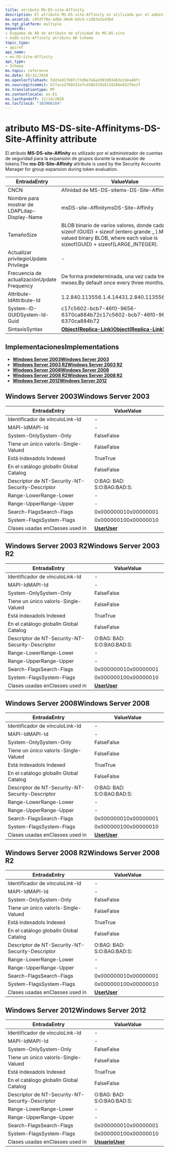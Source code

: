 ```yaml
---
title: atributo MS-DS-site-Affinity
description: El atributo MS-DS-site-Affinity es utilizado por el administrador de cuentas de seguridad para la expansión de grupos durante la evaluación de tokens.
ms.assetid: c05df70a-adbb-48e0-bdcd-c1d83a2e43bd
ms.tgt_platform: multiple
keywords:
- Esquema de AD de atributo de afinidad de MS-DS-site
- msDS-site-Affinity atributo AD Schema
topic_type:
- apiref
api_name:
- ms-DS-Site-Affinity
api_type:
- Schema
ms.topic: reference
ms.date: 05/31/2018
ms.openlocfilehash: 5dd3ed17b07c73d9e7a6a2d93d93463e1dea40fc
ms.sourcegitcommit: b77ace27b0432e7cd3863191b11926be032fbe2f
ms.translationtype: MT
ms.contentlocale: es-ES
ms.lasthandoff: 12/14/2020
ms.locfileid: "103906184"
---
```

# <a name="ms-ds-site-affinity-attribute"></a><span data-ttu-id="125e0-105">atributo MS-DS-site-Affinity</span><span class="sxs-lookup"><span data-stu-id="125e0-105">ms-DS-Site-Affinity attribute</span></span>

<span data-ttu-id="125e0-106">El atributo **MS-DS-site-Affinity** es utilizado por el administrador de cuentas de seguridad para la expansión de grupos durante la evaluación de tokens.</span><span class="sxs-lookup"><span data-stu-id="125e0-106">The **ms-DS-Site-Affinity** attribute is used by the Security Accounts Manager for group expansion during token evaluation.</span></span>



| <span data-ttu-id="125e0-107">Entrada</span><span class="sxs-lookup"><span data-stu-id="125e0-107">Entry</span></span> | <span data-ttu-id="125e0-108">Value</span><span class="sxs-lookup"><span data-stu-id="125e0-108">Value</span></span> |
|-------------------|-----------------------------------------------------------------------------------------|
| <span data-ttu-id="125e0-109">CN</span><span class="sxs-lookup"><span data-stu-id="125e0-109">CN</span></span>                | <span data-ttu-id="125e0-110">Afinidad de MS-DS-site</span><span class="sxs-lookup"><span data-stu-id="125e0-110">ms-DS-Site-Affinity</span></span>                                                                     |
| <span data-ttu-id="125e0-111">Nombre para mostrar de LDAP</span><span class="sxs-lookup"><span data-stu-id="125e0-111">Ldap-Display-Name</span></span> | <span data-ttu-id="125e0-112">msDS-site-Affinity</span><span class="sxs-lookup"><span data-stu-id="125e0-112">msDS-Site-Affinity</span></span>                                                                      |
| <span data-ttu-id="125e0-113">Tamaño</span><span class="sxs-lookup"><span data-stu-id="125e0-113">Size</span></span>              | <span data-ttu-id="125e0-114">BLOB binario de varios valores, donde cada valor es sizeof (GUID) + sizeof (entero grande \_ ).</span><span class="sxs-lookup"><span data-stu-id="125e0-114">Multiple-valued binary BLOB, where each value is sizeof(GUID) + sizeof(LARGE\_INTEGER).</span></span> |
| <span data-ttu-id="125e0-115">Actualizar privilegio</span><span class="sxs-lookup"><span data-stu-id="125e0-115">Update Privilege</span></span>  | \-                                                                                      |
| <span data-ttu-id="125e0-116">Frecuencia de actualización</span><span class="sxs-lookup"><span data-stu-id="125e0-116">Update Frequency</span></span>  | <span data-ttu-id="125e0-117">De forma predeterminada, una vez cada tres meses.</span><span class="sxs-lookup"><span data-stu-id="125e0-117">By default once every three months.</span></span>                                                     |
| <span data-ttu-id="125e0-118">Attribute-Id</span><span class="sxs-lookup"><span data-stu-id="125e0-118">Attribute-Id</span></span>      | <span data-ttu-id="125e0-119">1.2.840.113556.1.4.1443</span><span class="sxs-lookup"><span data-stu-id="125e0-119">1.2.840.113556.1.4.1443</span></span>                                                                 |
| <span data-ttu-id="125e0-120">System-ID-GUID</span><span class="sxs-lookup"><span data-stu-id="125e0-120">System-Id-Guid</span></span>    | <span data-ttu-id="125e0-121">c17c5602-bcb7-46f0-9656-6370ca884b72</span><span class="sxs-lookup"><span data-stu-id="125e0-121">c17c5602-bcb7-46f0-9656-6370ca884b72</span></span>                                                    |
| <span data-ttu-id="125e0-122">Sintaxis</span><span class="sxs-lookup"><span data-stu-id="125e0-122">Syntax</span></span>            | [<span data-ttu-id="125e0-123">**Object(Replica-Link)**</span><span class="sxs-lookup"><span data-stu-id="125e0-123">**Object(Replica-Link)**</span></span>](s-object-replica-link.md)                                   |



## <a name="implementations"></a><span data-ttu-id="125e0-124">Implementaciones</span><span class="sxs-lookup"><span data-stu-id="125e0-124">Implementations</span></span>

-   [<span data-ttu-id="125e0-125">**Windows Server 2003**</span><span class="sxs-lookup"><span data-stu-id="125e0-125">**Windows Server 2003**</span></span>](#windows-server-2003)
-   [<span data-ttu-id="125e0-126">**Windows Server 2003 R2**</span><span class="sxs-lookup"><span data-stu-id="125e0-126">**Windows Server 2003 R2**</span></span>](#windows-server-2003-r2)
-   [<span data-ttu-id="125e0-127">**Windows Server 2008**</span><span class="sxs-lookup"><span data-stu-id="125e0-127">**Windows Server 2008**</span></span>](#windows-server-2008)
-   [<span data-ttu-id="125e0-128">**Windows Server 2008 R2**</span><span class="sxs-lookup"><span data-stu-id="125e0-128">**Windows Server 2008 R2**</span></span>](#windows-server-2008-r2)
-   [<span data-ttu-id="125e0-129">**Windows Server 2012**</span><span class="sxs-lookup"><span data-stu-id="125e0-129">**Windows Server 2012**</span></span>](#windows-server-2012)

## <a name="windows-server-2003"></a><span data-ttu-id="125e0-130">Windows Server 2003</span><span class="sxs-lookup"><span data-stu-id="125e0-130">Windows Server 2003</span></span>



| <span data-ttu-id="125e0-131">Entrada</span><span class="sxs-lookup"><span data-stu-id="125e0-131">Entry</span></span> | <span data-ttu-id="125e0-132">Value</span><span class="sxs-lookup"><span data-stu-id="125e0-132">Value</span></span> |
|------------------------|-----------------------------------|
| <span data-ttu-id="125e0-133">Identificador de vínculo</span><span class="sxs-lookup"><span data-stu-id="125e0-133">Link-Id</span></span>                | \-                                |
| <span data-ttu-id="125e0-134">MAPI-Id</span><span class="sxs-lookup"><span data-stu-id="125e0-134">MAPI-Id</span></span>                | \-                                |
| <span data-ttu-id="125e0-135">System-Only</span><span class="sxs-lookup"><span data-stu-id="125e0-135">System-Only</span></span>            | <span data-ttu-id="125e0-136">False</span><span class="sxs-lookup"><span data-stu-id="125e0-136">False</span></span>                             |
| <span data-ttu-id="125e0-137">Tiene un único valor</span><span class="sxs-lookup"><span data-stu-id="125e0-137">Is-Single-Valued</span></span>       | <span data-ttu-id="125e0-138">False</span><span class="sxs-lookup"><span data-stu-id="125e0-138">False</span></span>                             |
| <span data-ttu-id="125e0-139">Está indexado</span><span class="sxs-lookup"><span data-stu-id="125e0-139">Is Indexed</span></span>             | <span data-ttu-id="125e0-140">True</span><span class="sxs-lookup"><span data-stu-id="125e0-140">True</span></span>                              |
| <span data-ttu-id="125e0-141">En el catálogo global</span><span class="sxs-lookup"><span data-stu-id="125e0-141">In Global Catalog</span></span>      | <span data-ttu-id="125e0-142">False</span><span class="sxs-lookup"><span data-stu-id="125e0-142">False</span></span>                             |
| <span data-ttu-id="125e0-143">Descriptor de NT-Security-</span><span class="sxs-lookup"><span data-stu-id="125e0-143">NT-Security-Descriptor</span></span> | <span data-ttu-id="125e0-144">O:BAG: BAD: S:</span><span class="sxs-lookup"><span data-stu-id="125e0-144">O:BAG:BAD:S:</span></span>                      |
| <span data-ttu-id="125e0-145">Range-Lower</span><span class="sxs-lookup"><span data-stu-id="125e0-145">Range-Lower</span></span>            | \-                                |
| <span data-ttu-id="125e0-146">Range-Upper</span><span class="sxs-lookup"><span data-stu-id="125e0-146">Range-Upper</span></span>            | \-                                |
| <span data-ttu-id="125e0-147">Search-Flags</span><span class="sxs-lookup"><span data-stu-id="125e0-147">Search-Flags</span></span>           | <span data-ttu-id="125e0-148">0x00000001</span><span class="sxs-lookup"><span data-stu-id="125e0-148">0x00000001</span></span>                        |
| <span data-ttu-id="125e0-149">System-Flags</span><span class="sxs-lookup"><span data-stu-id="125e0-149">System-Flags</span></span>           | <span data-ttu-id="125e0-150">0x00000010</span><span class="sxs-lookup"><span data-stu-id="125e0-150">0x00000010</span></span>                        |
| <span data-ttu-id="125e0-151">Clases usadas en</span><span class="sxs-lookup"><span data-stu-id="125e0-151">Classes used in</span></span>        | [<span data-ttu-id="125e0-152">**User**</span><span class="sxs-lookup"><span data-stu-id="125e0-152">**User**</span></span>](c-user.md)<br/> |



## <a name="windows-server-2003-r2"></a><span data-ttu-id="125e0-153">Windows Server 2003 R2</span><span class="sxs-lookup"><span data-stu-id="125e0-153">Windows Server 2003 R2</span></span>



| <span data-ttu-id="125e0-154">Entrada</span><span class="sxs-lookup"><span data-stu-id="125e0-154">Entry</span></span> | <span data-ttu-id="125e0-155">Value</span><span class="sxs-lookup"><span data-stu-id="125e0-155">Value</span></span> |
|------------------------|-----------------------------------|
| <span data-ttu-id="125e0-156">Identificador de vínculo</span><span class="sxs-lookup"><span data-stu-id="125e0-156">Link-Id</span></span>                | \-                                |
| <span data-ttu-id="125e0-157">MAPI-Id</span><span class="sxs-lookup"><span data-stu-id="125e0-157">MAPI-Id</span></span>                | \-                                |
| <span data-ttu-id="125e0-158">System-Only</span><span class="sxs-lookup"><span data-stu-id="125e0-158">System-Only</span></span>            | <span data-ttu-id="125e0-159">False</span><span class="sxs-lookup"><span data-stu-id="125e0-159">False</span></span>                             |
| <span data-ttu-id="125e0-160">Tiene un único valor</span><span class="sxs-lookup"><span data-stu-id="125e0-160">Is-Single-Valued</span></span>       | <span data-ttu-id="125e0-161">False</span><span class="sxs-lookup"><span data-stu-id="125e0-161">False</span></span>                             |
| <span data-ttu-id="125e0-162">Está indexado</span><span class="sxs-lookup"><span data-stu-id="125e0-162">Is Indexed</span></span>             | <span data-ttu-id="125e0-163">True</span><span class="sxs-lookup"><span data-stu-id="125e0-163">True</span></span>                              |
| <span data-ttu-id="125e0-164">En el catálogo global</span><span class="sxs-lookup"><span data-stu-id="125e0-164">In Global Catalog</span></span>      | <span data-ttu-id="125e0-165">False</span><span class="sxs-lookup"><span data-stu-id="125e0-165">False</span></span>                             |
| <span data-ttu-id="125e0-166">Descriptor de NT-Security-</span><span class="sxs-lookup"><span data-stu-id="125e0-166">NT-Security-Descriptor</span></span> | <span data-ttu-id="125e0-167">O:BAG: BAD: S:</span><span class="sxs-lookup"><span data-stu-id="125e0-167">O:BAG:BAD:S:</span></span>                      |
| <span data-ttu-id="125e0-168">Range-Lower</span><span class="sxs-lookup"><span data-stu-id="125e0-168">Range-Lower</span></span>            | \-                                |
| <span data-ttu-id="125e0-169">Range-Upper</span><span class="sxs-lookup"><span data-stu-id="125e0-169">Range-Upper</span></span>            | \-                                |
| <span data-ttu-id="125e0-170">Search-Flags</span><span class="sxs-lookup"><span data-stu-id="125e0-170">Search-Flags</span></span>           | <span data-ttu-id="125e0-171">0x00000001</span><span class="sxs-lookup"><span data-stu-id="125e0-171">0x00000001</span></span>                        |
| <span data-ttu-id="125e0-172">System-Flags</span><span class="sxs-lookup"><span data-stu-id="125e0-172">System-Flags</span></span>           | <span data-ttu-id="125e0-173">0x00000010</span><span class="sxs-lookup"><span data-stu-id="125e0-173">0x00000010</span></span>                        |
| <span data-ttu-id="125e0-174">Clases usadas en</span><span class="sxs-lookup"><span data-stu-id="125e0-174">Classes used in</span></span>        | [<span data-ttu-id="125e0-175">**User**</span><span class="sxs-lookup"><span data-stu-id="125e0-175">**User**</span></span>](c-user.md)<br/> |



## <a name="windows-server-2008"></a><span data-ttu-id="125e0-176">Windows Server 2008</span><span class="sxs-lookup"><span data-stu-id="125e0-176">Windows Server 2008</span></span>



| <span data-ttu-id="125e0-177">Entrada</span><span class="sxs-lookup"><span data-stu-id="125e0-177">Entry</span></span> | <span data-ttu-id="125e0-178">Value</span><span class="sxs-lookup"><span data-stu-id="125e0-178">Value</span></span> |
|------------------------|-----------------------------------|
| <span data-ttu-id="125e0-179">Identificador de vínculo</span><span class="sxs-lookup"><span data-stu-id="125e0-179">Link-Id</span></span>                | \-                                |
| <span data-ttu-id="125e0-180">MAPI-Id</span><span class="sxs-lookup"><span data-stu-id="125e0-180">MAPI-Id</span></span>                | \-                                |
| <span data-ttu-id="125e0-181">System-Only</span><span class="sxs-lookup"><span data-stu-id="125e0-181">System-Only</span></span>            | <span data-ttu-id="125e0-182">False</span><span class="sxs-lookup"><span data-stu-id="125e0-182">False</span></span>                             |
| <span data-ttu-id="125e0-183">Tiene un único valor</span><span class="sxs-lookup"><span data-stu-id="125e0-183">Is-Single-Valued</span></span>       | <span data-ttu-id="125e0-184">False</span><span class="sxs-lookup"><span data-stu-id="125e0-184">False</span></span>                             |
| <span data-ttu-id="125e0-185">Está indexado</span><span class="sxs-lookup"><span data-stu-id="125e0-185">Is Indexed</span></span>             | <span data-ttu-id="125e0-186">True</span><span class="sxs-lookup"><span data-stu-id="125e0-186">True</span></span>                              |
| <span data-ttu-id="125e0-187">En el catálogo global</span><span class="sxs-lookup"><span data-stu-id="125e0-187">In Global Catalog</span></span>      | <span data-ttu-id="125e0-188">False</span><span class="sxs-lookup"><span data-stu-id="125e0-188">False</span></span>                             |
| <span data-ttu-id="125e0-189">Descriptor de NT-Security-</span><span class="sxs-lookup"><span data-stu-id="125e0-189">NT-Security-Descriptor</span></span> | <span data-ttu-id="125e0-190">O:BAG: BAD: S:</span><span class="sxs-lookup"><span data-stu-id="125e0-190">O:BAG:BAD:S:</span></span>                      |
| <span data-ttu-id="125e0-191">Range-Lower</span><span class="sxs-lookup"><span data-stu-id="125e0-191">Range-Lower</span></span>            | \-                                |
| <span data-ttu-id="125e0-192">Range-Upper</span><span class="sxs-lookup"><span data-stu-id="125e0-192">Range-Upper</span></span>            | \-                                |
| <span data-ttu-id="125e0-193">Search-Flags</span><span class="sxs-lookup"><span data-stu-id="125e0-193">Search-Flags</span></span>           | <span data-ttu-id="125e0-194">0x00000001</span><span class="sxs-lookup"><span data-stu-id="125e0-194">0x00000001</span></span>                        |
| <span data-ttu-id="125e0-195">System-Flags</span><span class="sxs-lookup"><span data-stu-id="125e0-195">System-Flags</span></span>           | <span data-ttu-id="125e0-196">0x00000010</span><span class="sxs-lookup"><span data-stu-id="125e0-196">0x00000010</span></span>                        |
| <span data-ttu-id="125e0-197">Clases usadas en</span><span class="sxs-lookup"><span data-stu-id="125e0-197">Classes used in</span></span>        | [<span data-ttu-id="125e0-198">**User**</span><span class="sxs-lookup"><span data-stu-id="125e0-198">**User**</span></span>](c-user.md)<br/> |



## <a name="windows-server-2008-r2"></a><span data-ttu-id="125e0-199">Windows Server 2008 R2</span><span class="sxs-lookup"><span data-stu-id="125e0-199">Windows Server 2008 R2</span></span>



| <span data-ttu-id="125e0-200">Entrada</span><span class="sxs-lookup"><span data-stu-id="125e0-200">Entry</span></span> | <span data-ttu-id="125e0-201">Value</span><span class="sxs-lookup"><span data-stu-id="125e0-201">Value</span></span> |
|------------------------|-----------------------------------|
| <span data-ttu-id="125e0-202">Identificador de vínculo</span><span class="sxs-lookup"><span data-stu-id="125e0-202">Link-Id</span></span>                | \-                                |
| <span data-ttu-id="125e0-203">MAPI-Id</span><span class="sxs-lookup"><span data-stu-id="125e0-203">MAPI-Id</span></span>                | \-                                |
| <span data-ttu-id="125e0-204">System-Only</span><span class="sxs-lookup"><span data-stu-id="125e0-204">System-Only</span></span>            | <span data-ttu-id="125e0-205">False</span><span class="sxs-lookup"><span data-stu-id="125e0-205">False</span></span>                             |
| <span data-ttu-id="125e0-206">Tiene un único valor</span><span class="sxs-lookup"><span data-stu-id="125e0-206">Is-Single-Valued</span></span>       | <span data-ttu-id="125e0-207">False</span><span class="sxs-lookup"><span data-stu-id="125e0-207">False</span></span>                             |
| <span data-ttu-id="125e0-208">Está indexado</span><span class="sxs-lookup"><span data-stu-id="125e0-208">Is Indexed</span></span>             | <span data-ttu-id="125e0-209">True</span><span class="sxs-lookup"><span data-stu-id="125e0-209">True</span></span>                              |
| <span data-ttu-id="125e0-210">En el catálogo global</span><span class="sxs-lookup"><span data-stu-id="125e0-210">In Global Catalog</span></span>      | <span data-ttu-id="125e0-211">False</span><span class="sxs-lookup"><span data-stu-id="125e0-211">False</span></span>                             |
| <span data-ttu-id="125e0-212">Descriptor de NT-Security-</span><span class="sxs-lookup"><span data-stu-id="125e0-212">NT-Security-Descriptor</span></span> | <span data-ttu-id="125e0-213">O:BAG: BAD: S:</span><span class="sxs-lookup"><span data-stu-id="125e0-213">O:BAG:BAD:S:</span></span>                      |
| <span data-ttu-id="125e0-214">Range-Lower</span><span class="sxs-lookup"><span data-stu-id="125e0-214">Range-Lower</span></span>            | \-                                |
| <span data-ttu-id="125e0-215">Range-Upper</span><span class="sxs-lookup"><span data-stu-id="125e0-215">Range-Upper</span></span>            | \-                                |
| <span data-ttu-id="125e0-216">Search-Flags</span><span class="sxs-lookup"><span data-stu-id="125e0-216">Search-Flags</span></span>           | <span data-ttu-id="125e0-217">0x00000001</span><span class="sxs-lookup"><span data-stu-id="125e0-217">0x00000001</span></span>                        |
| <span data-ttu-id="125e0-218">System-Flags</span><span class="sxs-lookup"><span data-stu-id="125e0-218">System-Flags</span></span>           | <span data-ttu-id="125e0-219">0x00000010</span><span class="sxs-lookup"><span data-stu-id="125e0-219">0x00000010</span></span>                        |
| <span data-ttu-id="125e0-220">Clases usadas en</span><span class="sxs-lookup"><span data-stu-id="125e0-220">Classes used in</span></span>        | [<span data-ttu-id="125e0-221">**User**</span><span class="sxs-lookup"><span data-stu-id="125e0-221">**User**</span></span>](c-user.md)<br/> |



## <a name="windows-server-2012"></a><span data-ttu-id="125e0-222">Windows Server 2012</span><span class="sxs-lookup"><span data-stu-id="125e0-222">Windows Server 2012</span></span>



| <span data-ttu-id="125e0-223">Entrada</span><span class="sxs-lookup"><span data-stu-id="125e0-223">Entry</span></span> | <span data-ttu-id="125e0-224">Value</span><span class="sxs-lookup"><span data-stu-id="125e0-224">Value</span></span> |
|------------------------|-----------------------------------|
| <span data-ttu-id="125e0-225">Identificador de vínculo</span><span class="sxs-lookup"><span data-stu-id="125e0-225">Link-Id</span></span>                | \-                                |
| <span data-ttu-id="125e0-226">MAPI-Id</span><span class="sxs-lookup"><span data-stu-id="125e0-226">MAPI-Id</span></span>                | \-                                |
| <span data-ttu-id="125e0-227">System-Only</span><span class="sxs-lookup"><span data-stu-id="125e0-227">System-Only</span></span>            | <span data-ttu-id="125e0-228">False</span><span class="sxs-lookup"><span data-stu-id="125e0-228">False</span></span>                             |
| <span data-ttu-id="125e0-229">Tiene un único valor</span><span class="sxs-lookup"><span data-stu-id="125e0-229">Is-Single-Valued</span></span>       | <span data-ttu-id="125e0-230">False</span><span class="sxs-lookup"><span data-stu-id="125e0-230">False</span></span>                             |
| <span data-ttu-id="125e0-231">Está indexado</span><span class="sxs-lookup"><span data-stu-id="125e0-231">Is Indexed</span></span>             | <span data-ttu-id="125e0-232">True</span><span class="sxs-lookup"><span data-stu-id="125e0-232">True</span></span>                              |
| <span data-ttu-id="125e0-233">En el catálogo global</span><span class="sxs-lookup"><span data-stu-id="125e0-233">In Global Catalog</span></span>      | <span data-ttu-id="125e0-234">False</span><span class="sxs-lookup"><span data-stu-id="125e0-234">False</span></span>                             |
| <span data-ttu-id="125e0-235">Descriptor de NT-Security-</span><span class="sxs-lookup"><span data-stu-id="125e0-235">NT-Security-Descriptor</span></span> | <span data-ttu-id="125e0-236">O:BAG: BAD: S:</span><span class="sxs-lookup"><span data-stu-id="125e0-236">O:BAG:BAD:S:</span></span>                      |
| <span data-ttu-id="125e0-237">Range-Lower</span><span class="sxs-lookup"><span data-stu-id="125e0-237">Range-Lower</span></span>            | \-                                |
| <span data-ttu-id="125e0-238">Range-Upper</span><span class="sxs-lookup"><span data-stu-id="125e0-238">Range-Upper</span></span>            | \-                                |
| <span data-ttu-id="125e0-239">Search-Flags</span><span class="sxs-lookup"><span data-stu-id="125e0-239">Search-Flags</span></span>           | <span data-ttu-id="125e0-240">0x00000001</span><span class="sxs-lookup"><span data-stu-id="125e0-240">0x00000001</span></span>                        |
| <span data-ttu-id="125e0-241">System-Flags</span><span class="sxs-lookup"><span data-stu-id="125e0-241">System-Flags</span></span>           | <span data-ttu-id="125e0-242">0x00000010</span><span class="sxs-lookup"><span data-stu-id="125e0-242">0x00000010</span></span>                        |
| <span data-ttu-id="125e0-243">Clases usadas en</span><span class="sxs-lookup"><span data-stu-id="125e0-243">Classes used in</span></span>        | [<span data-ttu-id="125e0-244">**Usuario**</span><span class="sxs-lookup"><span data-stu-id="125e0-244">**User**</span></span>](c-user.md)<br/> |



 

 





